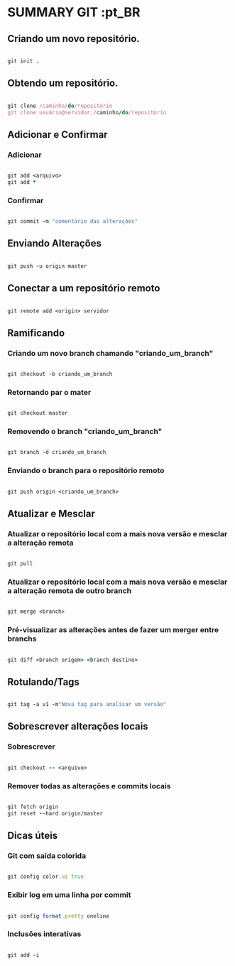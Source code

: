 # SUMMARY GIT :pt_BR

## Criando um novo repositório.

```ruby

git init .

```

## Obtendo um repositório.

```ruby

git clone /caminho/do/repositório
git clone usuário@servidor:/caminho/do/repositório

```

## Adicionar e Confirmar

### Adicionar

```ruby

git add <arquivo>
git add *

```

### Confirmar

```ruby

git commit -m "comentário das alterações"

```

## Enviando Alterações

```ruby

git push -u origin master

```
## Conectar a um repositório remoto

```ruby

git remote add <origin> servidor

```

## Ramificando

### Criando um novo branch chamando "criando_um_branch"

```ruby

git checkout -b criando_um_branch

```

### Retornando par o mater

```ruby

git checkout master

```

### Removendo o branch "criando_um_branch"

```ruby

git branch -d criando_um_branch

```

### Enviando o branch para o repositório remoto

```ruby

git push origin <criando_um_branch>

```

## Atualizar e Mesclar

### Atualizar o repositório local com a mais nova versão e mesclar a alteração remota

```ruby

git pull

```

### Atualizar o repositório local com a mais nova versão e mesclar a alteração remota de outro branch

```ruby

git merge <branch>

```

### Pré-visualizar as alterações antes de fazer um merger entre branchs

```ruby

git diff <branch origem> <branch destino>

```

## Rotulando/Tags

```ruby

git tag -a v1 -m"Nova tag para analisar um versão"

```

## Sobrescrever alterações locais

### Sobrescrever

```ruby

git checkout -- <arquivo>

```

### Remover todas as alterações e commits locais

```ruby

git fetch origin
git reset --hard origin/master

```

## Dicas úteis

### Git com saída colorida

```ruby

git config color.ui true

```

### Exibir log em uma linha por commit

```ruby

git config format.pretty oneline

```

### Inclusões interativas

```ruby

git add -i

```

